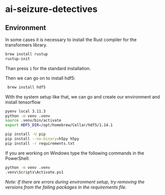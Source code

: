 # ai-seizure-detectives

## Environment

In some cases it is necessary to install the Rust compiler for the transformers library.

```BASH
brew install rustup
rustup-init
```
Than press ```1``` for the standard installation.

Then we can go on to install hdf5:

```BASH
 brew install hdf5
```
With the system setup like that, we can go and create our environment and install tensorflow

```BASH
pyenv local 3.11.3
python -m venv .venv
source .venv/bin/activate
export HDF5_DIR=/opt/homebrew/Cellar/hdf5/1.14.1

pip install -U pip
pip install --no-binary=h5py h5py
pip install -r requirements.txt
```
If you are working on Windows type the following commands in the PowerShell:

```sh
python -m venv .venv
.venv\Scripts\Activate.ps1
```

*Note: If there are errors during environment setup, try removing the versions from the failing packages in the requirements file.*